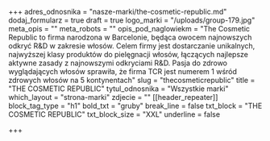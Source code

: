+++
adres_odnosnika = "nasze-marki/the-cosmetic-republic.md"
dodaj_formularz = true
draft = true
logo_marki = "/uploads/group-179.jpg"
meta_opis = ""
meta_robots = ""
opis_pod_naglowiekm = "The Cosmetic Republic to firma narodzona w Barcelonie, będąca owocem najnowszych odkryć R&amp;D w zakresie włosów. Celem firmy jest dostarczanie unikalnych, najwyższej klasy produktów do pielęgnacji włosów, łączących najlepsze aktywne zasady z najnowszymi odkryciami R&amp;D. Pasja do zdrowo wyglądających włosów sprawiła, że firma TCR jest numerem 1 wśród zdrowych włosów na 5 kontynentach"
slug = "thecosmeticrepublic"
title = "THE COSMETIC REPUBLIC"
tytul_odnosnika = "Wszystkie marki"
which_layout = "strona-marki"
zdjecie = ""
[[header_repeater]]
block_tag_type = "h1"
bold_txt = "gruby"
break_line = false
txt_block = "THE COSMETIC REPUBLIC"
txt_block_size = "XXL"
underline = false

+++
